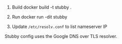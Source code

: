 
1. Build
    docker build -t stubby .

2. Run
    docker run -dit stubby

3. Update `/etc/resolv.conf` to list nameserver IP

Stubby config uses the Google DNS over TLS resolver.
